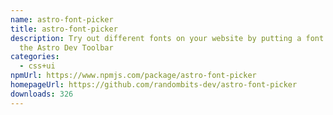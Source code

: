```yaml
---
name: astro-font-picker
title: astro-font-picker
description: Try out different fonts on your website by putting a font picker in
  the Astro Dev Toolbar
categories:
  - css+ui
npmUrl: https://www.npmjs.com/package/astro-font-picker
homepageUrl: https://github.com/randombits-dev/astro-font-picker
downloads: 326
---
```

